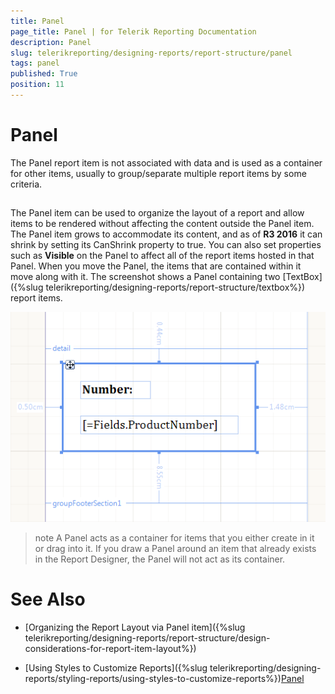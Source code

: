 ```yaml
---
title: Panel
page_title: Panel | for Telerik Reporting Documentation
description: Panel
slug: telerikreporting/designing-reports/report-structure/panel
tags: panel
published: True
position: 11
---
```


# Panel



The Panel report item is not associated with data and is used as a container for other items, usually to group/separate multiple report items by some criteria. 

## 

The Panel item can be used to organize the layout of a report and allow items to be rendered without affecting the content outside the Panel item.
          The Panel item grows to accommodate its content, and as of __R3 2016__ it can shrink by setting its CanShrink property to true.
          You can also set properties such as __Visible__ on the Panel to affect all of the report items hosted in that Panel.
          When you move the Panel, the items that are contained within it move along with it. The
          screenshot shows a Panel containing two [TextBox]({%slug telerikreporting/designing-reports/report-structure/textbox%}) report items.
          
  ![](images/Panel.png)

>note A Panel acts as a container for items that you either create in it or drag into it. If you draw a Panel around an item that already exists in the Report Designer,            the Panel will not act as its container.          




# See Also


 * [Organizing the Report Layout via Panel item]({%slug telerikreporting/designing-reports/report-structure/design-considerations-for-report-item-layout%})

 * [Using Styles to Customize Reports]({%slug telerikreporting/designing-reports/styling-reports/using-styles-to-customize-reports%})[Panel](/reporting/api/Telerik.Reporting.Panel)

